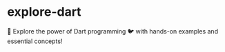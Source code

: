 # explore-dart
🚀 Explore the power of Dart programming 🐦 with hands-on examples and essential concepts!
